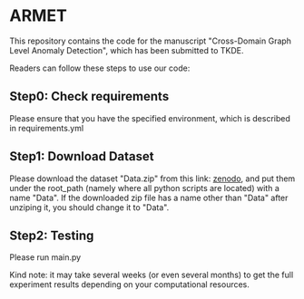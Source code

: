 # ARMET

This repository contains the code for the manuscript "Cross-Domain Graph Level Anomaly Detection", which has been submitted to TKDE.

Readers can follow these steps to use our code:

## Step0: Check requirements
Please ensure that you have the specified environment, which is described in requirements.yml

## Step1: Download Dataset
Please download the dataset "Data.zip" from this link: [zenodo](https://doi.org/10.5281/zenodo.8246213), and put them under the root_path (namely where all python scripts are located) with a name "Data". If the downloaded zip file has a name other than "Data" after unziping it, you should change it to "Data".  

## Step2: Testing

Please run main.py 

Kind note: it may take several weeks (or even several months) to get the full experiment results depending on your computational resources.


